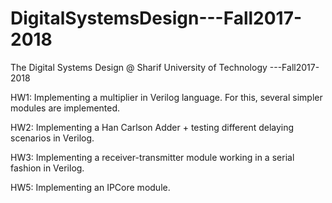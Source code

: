 # DigitalSystemsDesign---Fall2017-2018
The Digital Systems Design @ Sharif University of Technology ---Fall2017-2018

HW1: Implementing a multiplier in Verilog language. For this, several simpler modules are implemented.

HW2: Implementing a Han Carlson Adder + testing different delaying scenarios in Verilog.

HW3: Implementing a receiver-transmitter module working in a serial fashion in Verilog.

HW5: Implementing an IPCore module. 
